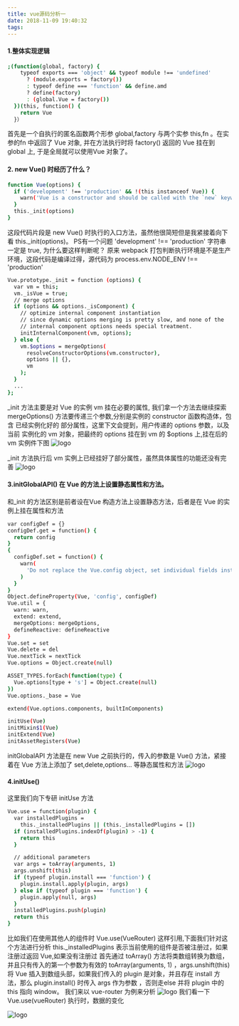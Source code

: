```yaml
---
title: vue源码分析一
date: 2018-11-09 19:40:32
tags:
---
```

#### 1.整体实现逻辑
```bash
;(function(global, factory) {
    typeof exports === 'object' && typeof module !== 'undefined'
      ? (module.exports = factory())
      : typeof define === 'function' && define.amd
      ? define(factory)
      : (global.Vue = factory())
  })(this, function() {
    return Vue
  }）
```
首先是一个自执行的匿名函数两个形参 global,factory 与两个实参 this,fn 。在实参的fn 中返回了 Vue 对象, 并在方法执行时将 factory() 返回的 Vue 挂在到 global 上, 于是全局就可以使用Vue 对象了。
#### 2. new Vue() 时经历了什么？
```bash
function Vue(options) {
  if ('development' !== 'production' && !(this instanceof Vue)) {
    warn('Vue is a constructor and should be called with the `new` keyword')
  }
  this._init(options)
}
```
这段代码片段是 new Vue() 时执行的入口方法，虽然他很简短但是我紧接着向下看 this._init(options)。
PS有一个问题 'development' !== 'production' 字符串一定是 true, 为什么要这样判断呢？
原来 webpack 打包判断执行环境是不是生产环境，这段代码是编译过得，源代码为  process.env.NODE_ENV !== 'production'
```bash
Vue.prototype._init = function (options) {
  var vm = this;
  vm._isVue = true;
  // merge options
  if (options && options._isComponent) {
    // optimize internal component instantiation
    // since dynamic options merging is pretty slow, and none of the
    // internal component options needs special treatment.
    initInternalComponent(vm, options);
  } else {
    vm.$options = mergeOptions(
      resolveConstructorOptions(vm.constructor),
      options || {},
      vm
    );
  }
  ...
};
```
_init 方法主要是对 Vue 的实例 vm 挂在必要的属性, 我们拿一个方法去继续探索 mergeOptions() 方法要传递三个参数,分别是实例的 constructor 函数构造体，包含 已经实例化好的 部分属性，这里下文会提到，用户传递的 options 参数，以及当前 实例化的 vm 对象，把最终的 options 挂在到 vm 的 $options 上,挂在后的vm 实例件下图
![logo](/images/vue源码-1.png)

_init 方法执行后 vm 实例上已经挂好了部分属性，虽然具体属性的功能还没有完善
![logo](/images/vue源码-2.png)
#### 3.initGlobalAPI() 在 Vue 的方法上设置静态属性和方法。
和_init 的方法区别是前者设在Vue 构造方法上设置静态方法，后者是在 Vue 的实例上挂在属性和方法
```bash
var configDef = {}
configDef.get = function() {
  return config
}
{
  configDef.set = function() {
    warn(
      'Do not replace the Vue.config object, set individual fields instead.'
    )
  }
}
Object.defineProperty(Vue, 'config', configDef)
Vue.util = {
  warn: warn,
  extend: extend,
  mergeOptions: mergeOptions,
  defineReactive: defineReactive
}
Vue.set = set
Vue.delete = del
Vue.nextTick = nextTick
Vue.options = Object.create(null)

ASSET_TYPES.forEach(function(type) {
  Vue.options[type + 's'] = Object.create(null)
})
Vue.options._base = Vue

extend(Vue.options.components, builtInComponents)

initUse(Vue)
initMixin$1(Vue)
initExtend(Vue)
initAssetRegisters(Vue)
```
initGlobalAPI 方法是在 new Vue 之前执行的，传入的参数是 Vue() 方法，紧接着在 Vue 方法上添加了 set,delete,options... 等静态属性和方法 
![logo](/images/vue源码-3.png)
#### 4.initUse()
这里我们向下专研 initUse 方法
```bash
Vue.use = function(plugin) {
  var installedPlugins =
    this._installedPlugins || (this._installedPlugins = [])
  if (installedPlugins.indexOf(plugin) > -1) {
    return this
  }

  // additional parameters
  var args = toArray(arguments, 1)
  args.unshift(this)
  if (typeof plugin.install === 'function') {
    plugin.install.apply(plugin, args)
  } else if (typeof plugin === 'function') {
    plugin.apply(null, args)
  }
  installedPlugins.push(plugin)
  return this
}
```
比如我们在使用其他人的组件时 Vue.use(VueRouter) 这样引用,下面我们针对这个方法进行分析 this._installedPlugins 表示当前使用的组件是否被注册过，如果注册过返回 Vue,如果没有注册过
首先通过 toArray() 方法将类数组转换为数组，并且只有传入的第一个参数为有效的 toArray(arguments, 1) ，args.unshift(this) 将 Vue 插入到数组头部，如果我们传入的 plugin 是对象，并且存在 install 方法，那么 plugin.install() 时传入 args 作为参数 ，否则走else 并将 plugin 中的this 指向 window。 我们来以 vue-router 为例来分析
![logo](/images/vue源码-4.png)
我们看一下 Vue.use(vueRouter) 执行时，数据的变化

![logo](/images/vue源码-6.png)
